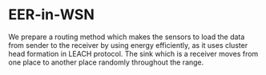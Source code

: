 # EER-in-WSN
We prepare a routing method which makes the sensors to load the data from sender to the receiver by using energy efficiently, as it uses cluster head formation in LEACH protocol. The sink which is a receiver moves from one place to another place randomly throughout the range.
